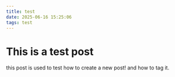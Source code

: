 ```yaml
---
title: test
date: 2025-06-16 15:25:06
tags: test
---
```


# This is a test post
 this post is used to test how to create a new post! and how to tag it.      